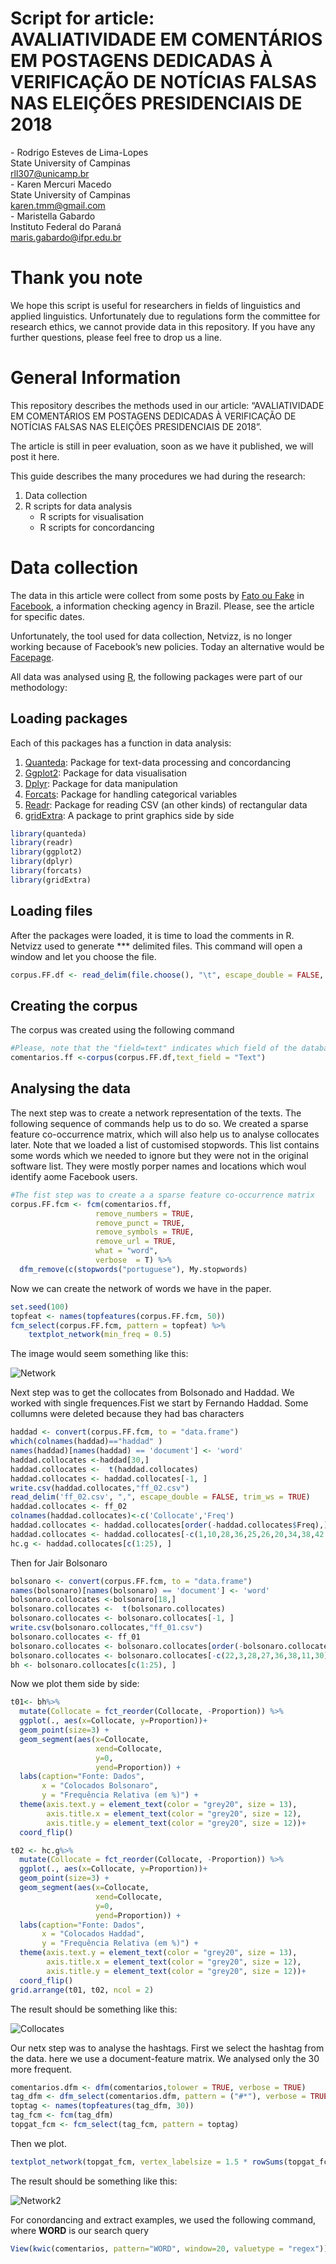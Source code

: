 Script for article:  
AVALIATIVIDADE EM COMENTÁRIOS EM POSTAGENS DEDICADAS À VERIFICAÇÃO DE
NOTÍCIAS FALSAS NAS ELEIÇÕES PRESIDENCIAIS DE 2018
================
\- Rodrigo Esteves de Lima-Lopes  
State University of Campinas  
<rll307@unicamp.br>  
\- Karen Mercuri Macedo  
State University of Campinas  
<karen.tmm@gmail.com>  
\- Maristella Gabardo  
Instituto Federal do Paraná  
<maris.gabardo@ifpr.edu.br>

# Thank you note

We hope this script is useful for researchers in fields of linguistics
and applied linguistics. Unfortunately due to regulations form the
committee for research ethics, we cannot provide data in this
repository. If you have any further questions, please feel free to drop
us a line.

# General Information

This repository describes the methods used in our article:
“AVALIATIVIDADE EM COMENTÁRIOS EM POSTAGENS DEDICADAS À VERIFICAÇÃO DE
NOTÍCIAS FALSAS NAS ELEIÇÕES PRESIDENCIAIS DE 2018”.

The article is still in peer evaluation, soon as we have it published,
we will post it here.

This guide describes the many procedures we had during the research:

1.  Data collection
2.  R scripts for data analysis
      - R scripts for visualisation
      - R scripts for concordancing

# Data collection

The data in this article were collect from some posts by [Fato ou
Fake](https://g1.globo.com/fato-ou-fake/) in
[Facebook](https://pt-br.facebook.com/fatooufake/), a information
checking agency in Brazil. Please, see the article for specific dates.

Unfortunately, the tool used for data collection, Netvizz, is no longer
working because of Facebook’s new policies. Today an alternative would
be [Facepage](https://github.com/strohne/Facepager).

All data was analysed using [R](https://www.r-project.org/), the
following packages were part of our methodology:

## Loading packages

Each of this packages has a function in data analysis:

1.  [Quanteda](https://quanteda.io/): Package for text-data processing
    and concordancing
2.  [Ggplot2](https://ggplot2.tidyverse.org/): Package for data
    visualisation
3.  [Dplyr](https://dplyr.tidyverse.org/): Package for data manipulation
4.  [Forcats](https://forcats.tidyverse.org/): Package for handling
    categorical variables
5.  [Readr](https://github.com/tidyverse/readr): Package for reading CSV
    (an other kinds) of rectangular data
6.  [gridExtra](https://cran.r-project.org/web/packages/gridExtra/index.html):
    A package to print graphics side by side

<!-- end list -->

``` r
library(quanteda)
library(readr)
library(ggplot2)
library(dplyr)
library(forcats)
library(gridExtra)
```

## Loading files

After the packages were loaded, it is time to load the comments in R.
Netvizz used to generate \*\*\* delimited files. This command will open
a window and let you choose the file.

``` r
corpus.FF.df <- read_delim(file.choose(), "\t", escape_double = FALSE, trim_ws = TRUE)
```

## Creating the corpus

The corpus was created using the following command

``` r
#Please, note that the "field=text" indicates which field of the database was teh text source
comentarios.ff <-corpus(corpus.FF.df,text_field = "Text")
```

## Analysing the data

The next step was to create a network representation of the texts. The
following sequence of commands help us to do so. We created a sparse
feature co-occurrence matrix, which will also help us to analyse
collocates later. Note that we loaded a list of customised stopwords.
This list contains some words which we needed to ignore but they were
not in the original software list. They were mostly porper names and
locations which woul identify aome Facebook users.

``` r
#The fist step was to create a a sparse feature co-occurrence matrix
corpus.FF.fcm <- fcm(comentarios.ff,
                   remove_numbers = TRUE, 
                   remove_punct = TRUE,
                   remove_symbols = TRUE,
                   remove_url = TRUE,
                   what = "word",
                   verbose  = T) %>% 
  dfm_remove(c(stopwords("portuguese"), My.stopwords)
```

Now we can create the network of words we have in the paper.

``` r
set.seed(100)
topfeat <- names(topfeatures(corpus.FF.fcm, 50))
fcm_select(corpus.FF.fcm, pattern = topfeat) %>%
    textplot_network(min_freq = 0.5)
```

The image would seem something like this:

![Network](images/im01.png)

Next step was to get the collocates from Bolsonado and Haddad. We worked
with single frequences.Fist we start by Fernando Haddad. Some collumns
were deleted because they had bas characters

``` r
haddad <- convert(corpus.FF.fcm, to = "data.frame")
which(colnames(haddad)=="haddad" )
names(haddad)[names(haddad) == 'document'] <- 'word'
haddad.collocates <-haddad[30,]  
haddad.collocates <-  t(haddad.collocates)
haddad.collocates <- haddad.collocates[-1, ]
write.csv(haddad.collocates,"ff_02.csv")
read_delim('ff_02.csv', ",", escape_double = FALSE, trim_ws = TRUE)
haddad.collocates <- ff_02
colnames(haddad.collocates)<-c('Collocate','Freq')
haddad.collocates <- haddad.collocates[order(-haddad.collocates$Freq),]
haddad.collocates <- haddad.collocates[-c(1,10,28,36,25,26,20,34,38,42,44,50,52,56,60,53,68), ]
hc.g <- haddad.collocates[c(1:25), ]
```

Then for Jair Bolsonaro

``` r
bolsonaro <- convert(corpus.FF.fcm, to = "data.frame")
names(bolsonaro)[names(bolsonaro) == 'document'] <- 'word'
bolsonaro.collocates <-bolsonaro[18,]  
bolsonaro.collocates <-  t(bolsonaro.collocates)
bolsonaro.collocates <- bolsonaro.collocates[-1, ]
write.csv(bolsonaro.collocates,"ff_01.csv")
bolsonaro.collocates <- ff_01
bolsonaro.collocates <- bolsonaro.collocates[order(-bolsonaro.collocates$Freq),]
bolsonaro.collocates <- bolsonaro.collocates[-c(22,3,28,27,36,38,11,30), ]
bh <- bolsonaro.collocates[c(1:25), ]
```

Now we plot them side by side:

``` r
t01<- bh%>% 
  mutate(Collocate = fct_reorder(Collocate, -Proportion)) %>%
  ggplot(., aes(x=Collocate, y=Proportion))+
  geom_point(size=3) + 
  geom_segment(aes(x=Collocate, 
                   xend=Collocate, 
                   y=0, 
                   yend=Proportion)) +
  labs(caption="Fonte: Dados",
       x = "Colocados Bolsonaro",
       y = "Frequência Relativa (em %)") + 
  theme(axis.text.y = element_text(color = "grey20", size = 13),
        axis.title.x = element_text(color = "grey20", size = 12),
        axis.title.y = element_text(color = "grey20", size = 12))+
  coord_flip()

t02 <- hc.g%>% 
  mutate(Collocate = fct_reorder(Collocate, -Proportion)) %>%
  ggplot(., aes(x=Collocate, y=Proportion))+
  geom_point(size=3) + 
  geom_segment(aes(x=Collocate, 
                   xend=Collocate, 
                   y=0, 
                   yend=Proportion)) +
  labs(caption="Fonte: Dados",
       x = "Colocados Haddad",
       y = "Frequência Relativa (em %)") + 
  theme(axis.text.y = element_text(color = "grey20", size = 13),
        axis.title.x = element_text(color = "grey20", size = 12),
        axis.title.y = element_text(color = "grey20", size = 12))+
  coord_flip()
grid.arrange(t01, t02, ncol = 2)
```

The result should be something like this:

![Collocates](images/im02.png)

Our netx step was to analyse the hashtags. First we select the hashtag
from the data. here we use a document-feature matrix. We analysed only
the 30 more frequent.

``` r
comentarios.dfm <- dfm(comentarios,tolower = TRUE, verbose = TRUE)
tag_dfm <- dfm_select(comentarios.dfm, pattern = ("#*"), verbose = TRUE)
toptag <- names(topfeatures(tag_dfm, 30))
tag_fcm <- fcm(tag_dfm)
topgat_fcm <- fcm_select(tag_fcm, pattern = toptag)
```

Then we plot.

``` r
textplot_network(topgat_fcm, vertex_labelsize = 1.5 * rowSums(topgat_fcm)/min(rowSums(topgat_fcm)))
```

The result should be something like this:

![Network2](images/im03.png)

For conordancing and extract examples, we used the following command,
where **WORD** is our search query

``` r
View(kwic(comentarios, pattern="WORD", window=20, valuetype = "regex"))
```
